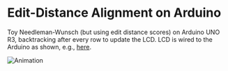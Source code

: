# Edit-Distance Alignment on Arduino

Toy Needleman-Wunsch (but using edit distance scores) on Arduino UNO R3,
backtracking after every row to update the LCD.  LCD is wired to the
Arduino as shown, e.g., [here](http://www.circuitbasics.com/how-to-set-up-an-lcd-display-on-an-arduino/).

![Animation](arduino_alignment_sm2.gif)
